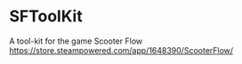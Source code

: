 # SFToolKit
A tool-kit for the game Scooter Flow https://store.steampowered.com/app/1648390/ScooterFlow/
